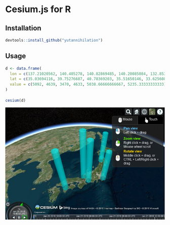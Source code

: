 Cesium.js for R
===============

## Installation

```r
devtools::install_github("yutannihilation")
```

## Usage

```r
d <- data.frame(
  lon = c(137.21020562, 140.405278, 140.82869485, 140.20085084, 132.85377785, 136.22478304),
  lat = c(35.03694116, 39.75276687, 40.78369203, 35.51650146, 33.62560801, 35.85026611),
  value = c(5092, 4639, 3470, 4633, 5038.66666666667, 5235.33333333333)
)

cesium(d)
```

![](screenshot.png)
